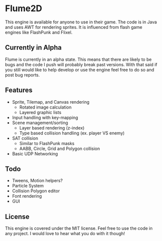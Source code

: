 Flume2D
========================

This engine is available for anyone to use in their game. The code is in Java and uses AWT for rendering sprites. It is influenced from flash game engines like FlashPunk and Flixel.

Currently in Alpha
------------------------
Flume is currently in an alpha state. This means that there are likely to be bugs and the code I push will probably break past versions. With that said if you still would like to help develop or use the engine feel free to do so and post bug reports.

Features
------------------------
* Sprite, Tilemap, and Canvas rendering
	* Rotated image calculation
	* Layered graphic lists
* Input handling with key-mapping
* Scene management/sorting
	* Layer based rendering (z-index)
	* Type based collision handling (ex. player VS enemy)
* SAT collision
	* Similar to FlashPunk masks
	* AABB, Circle, Grid and Polygon collision
* Basic UDP Networking

Todo
------------------------
* Tweens, Motion helpers?
* Particle System
* Collision Polygon editor
* Font rendering
* GUI

License
------------------------
This engine is covered under the MIT license. Feel free to use the code in any project. I would love to hear what you do with it though!
